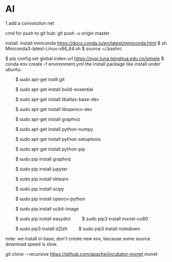 # AI
1 add a convolution net

cmd for push to git hub:
git push -u origin master

install:
install miniconda
https://docs.conda.io/en/latest/miniconda.html
$ sh Miniconda3-latest-Linux-x86_64.sh
$ source ~/.bashrc

$ pip config set global.index-url https://pypi.tuna.tsinghua.edu.cn/simple
$ conda env create -f environment.yml
the install package like install under ubuntu:

        $ sudo apt-get instll git

        $ sudo apt-get install build-essential

        $ sudo apt-get install libatlas-base-dev

        $ sudo apt-get install libopencv-dev

        $ sudo apt-get install graphviz

        $ sudo apt-get install python-numpy

        $ sudo apt-get install python-setuptools

        $ sudo apt-get install python-pip

        $ sudo pip install graphviz

        $ sudo pip install jupyter

        $ sudo pip install sklearn

        $ sudo pip install scipy

        $ sudo pip install opencv-python

        $ sudo pip install scikit-image

        $ sudo pip install easydict
        $ sudo pip3 install mxnet-cu80

        $ sudo pip3 install d2lzh
        $ sudo pip3 install notedown

note: we install in base, don't create new env, because some source download speed is slow.




git clone --recursive https://github.com/apache/incubator-mxnet mxnet
